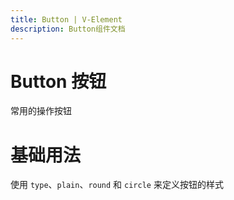 ```yaml
---
title: Button | V-Element
description: Button组件文档
---
```


# Button 按钮
常用的操作按钮

# 基础用法
使用 `type`、`plain`、`round` 和 `circle` 来定义按钮的样式